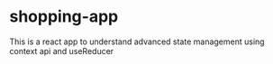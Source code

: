 # shopping-app
This is a react app to understand advanced state management using context api and useReducer
